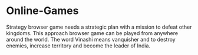Online-Games
============

Strategy browser game needs a strategic plan with a mission to defeat other kingdoms. This approach browser game can be played from anywhere around the world. The word Vinashi means vanquisher and to destroy enemies, increase territory and become the leader of India.